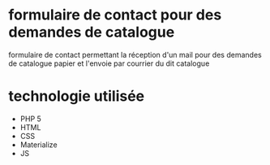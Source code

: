 # formulaire de contact pour des demandes de catalogue
formulaire de contact permettant la réception d'un mail pour des demandes de catalogue papier et l'envoie par courrier du dit catalogue

# technologie utilisée
* PHP 5
* HTML
* CSS
* Materialize
* JS
